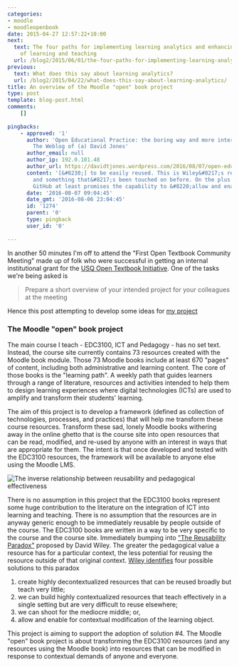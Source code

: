 ```yaml
---
categories:
- moodle
- moodleopenbook
date: 2015-04-27 12:57:22+10:00
next:
  text: The four paths for implementing learning analytics and enhancing the quality
    of learning and teaching
  url: /blog2/2015/06/01/the-four-paths-for-implementing-learning-analytics-and-enhancing-the-quality-of-learning-and-teaching/
previous:
  text: What does this say about learning analytics?
  url: /blog2/2015/04/22/what-does-this-say-about-learning-analytics/
title: An overview of the Moodle "open" book project
type: post
template: blog-post.html
comments:
    []
    
pingbacks:
    - approved: '1'
      author: 'Open Educational Practice: the boring way and more interesting ways &#8211;
        The Weblog of (a) David Jones'
      author_email: null
      author_ip: 192.0.101.48
      author_url: https://davidtjones.wordpress.com/2016/08/07/open-educational-practice-the-boring-way-and-more-interesting-ways/
      content: '[&#8230;] to be easily reused. This is Wiley&#8217;s reusability paradox
        and something that&#8217;s been touched on before. On the plus side, the use of
        GitHub at least promises the capability to &#8220;allow and enable [&#8230;]'
      date: '2016-08-07 09:04:45'
      date_gmt: '2016-08-06 23:04:45'
      id: '1274'
      parent: '0'
      type: pingback
      user_id: '0'
    
---
```

In another 50 minutes I'm off to attend the "First Open Textbook Community Meeting" made up of folk who were successful in getting an internal institutional grant for the [USQ Open Textbook Initiative](http://www.usq.edu.au/learning-teaching/excellence/landtgrants/OpenTextbooks). One of the tasks we're being asked is

> Prepare a short overview of your intended project for your colleagues at the meeting

Hence this post attempting to develop some ideas for [my project](/blog2/the-moodle-open-book-module-project/)

### The Moodle "open" book project

The main course I teach - EDC3100, ICT and Pedagogy - has no set text. Instead, the course site currently contains 73 resources created with the Moodle book module. Those 73 Moodle books include at least 670 "pages" of content, including both administrative and learning content. The core of those books is the "learning path". A weekly path that guides learners through a range of literature, resources and activities intended to help them to design learning experiences where digital technologies (ICTs) are used to amplify and transform their students' learning.

The aim of this project is to develop a framework (defined as collection of technologies, processes, and practices) that will help me transform these course resources. Transform these sad, lonely Moodle books withering away in the online ghetto that is the course site into open resources that can be read, modified, and re-used by anyone with an interest in ways that are appropriate for them. The intent is that once developed and tested with the EDC3100 resources, the framework will be available to anyone else using the Moodle LMS.

![The inverse relationship between reusability and pedagogical effectiveness](images/figure.gif)

There is no assumption in this project that the EDC3100 books represent some huge contribution to the literature on the integration of ICT into learning and teaching. There is no assumption that the resources are in anyway generic enough to be immediately reusable by people outside of the course. The EDC3100 books are written in a way to be very specific to the course and the course site. Immediately bumping into ["The Reusability Paradox"](http://cnx.org/contents/dad41956-c2b2-4e01-94b4-4a871783b021@19/The_Reusability_Paradox) proposed by David Wiley. The greater the pedagogical value a resource has for a particular context, the less potential for reusing the resource outside of that original context. [Wiley identifies](http://opencontent.org/blog/archives/3854) four possible solutions to this paradox

1. create highly decontextualized resources that can be reused broadly but teach very little;
2. we can build highly contextualized resources that teach effectively in a single setting but are very difficult to reuse elsewhere;
3. we can shoot for the mediocre middle; or,
4. allow and enable for contextual modification of the learning object.

This project is aiming to support the adoption of solution #4. The Moodle "open" book project is about transforming the EDC3100 resources (and any resources using the Moodle book) into resources that can be modified in response to contextual demands of anyone and everyone.